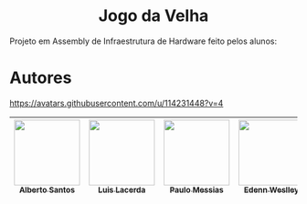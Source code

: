 <h1 align="center"> Jogo da Velha </h1>
Projeto em Assembly de Infraestrutura de Hardware feito pelos alunos:


# Autores


https://avatars.githubusercontent.com/u/114231448?v=4

| [<img src="https://avatars.githubusercontent.com/u/87212960?v=4" width=115><br><sub>Alberto Santos</sub>](https://github.com/AlbertoMSantos) |  [<img src="https://avatars.githubusercontent.com/u/87212960?v=4" width=115><br><sub>Luis Lacerda</sub>](https://github.com/Lholacerda) |  [<img src="https://avatars.githubusercontent.com/u/114231448?v=4" width=115><br><sub>Paulo Messias</sub>](https://github.com/pmn12) |[<img src="https://avatars.githubusercontent.com/u/87378090?s=400&u=18eb401fc9ad7e40658054047782d656fb5b1d1c&v=4" width=115><br><sub>Edenn Weslley</sub>](https://github.com/Heridenew) | 
| :---: | :---: | :---: | :---: |
